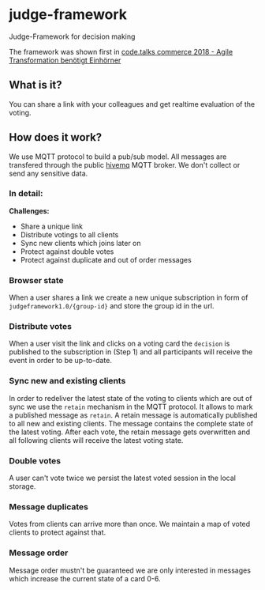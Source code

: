 # judge-framework

Judge-Framework for decision making

The framework was shown first in [code.talks commerce 2018 - Agile Transformation benötigt Einhörner](https://www.youtube.com/watch?v=t4eVn_MxOUQ)

## What is it?

You can share a link with your colleagues and get realtime evaluation of the voting.

## How does it work?

We use MQTT protocol to build a pub/sub model. All messages are transfered through the public [hivemq](https://www.hivemq.com/public-mqtt-broker/) MQTT broker.
We don't collect or send any sensitive data.

### In detail:

**Challenges:**

- Share a unique link
- Distribute votings to all clients
- Sync new clients which joins later on
- Protect against double votes
- Protect against duplicate and out of order messages

### Browser state

When a user shares a link we create a new unique subscription in form of `judgeframework1.0/{group-id}` and store the group id in the url.

### Distribute votes

When a user visit the link and clicks on a voting card the `decision` is published to the subscription in (Step 1) and all participants will receive the event in order to be up-to-date.

### Sync new and existing clients

In order to redeliver the latest state of the voting to clients which are out of sync we use the `retain` mechanism in the MQTT protocol. It allows to mark a published message as `retain`. A retain message is automatically published to all new and existing clients. The message contains the complete state of the latest voting. After each vote, the retain message gets overwritten and all following clients will receive the latest voting state.

### Double votes

A user can't vote twice we persist the latest voted session in the local storage.

### Message duplicates

Votes from clients can arrive more than once. We maintain a map of voted clients to protect against that.

### Message order

Message order mustn't be guaranteed we are only interested in messages which increase the current state of a card 0-6.
